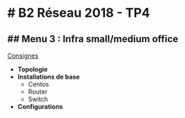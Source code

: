# # B2 Réseau 2018 - TP4
## ## Menu 3 : Infra small/medium office

[Consignes](https://github.com/It4lik/B2-Reseau-2018/tree/master/tp/4#menu-3--infra-smallmedium-office)

- **Topologie**
- **Installations de base**
  - Centos
  - Router
  - Switch
- **Configurations**

